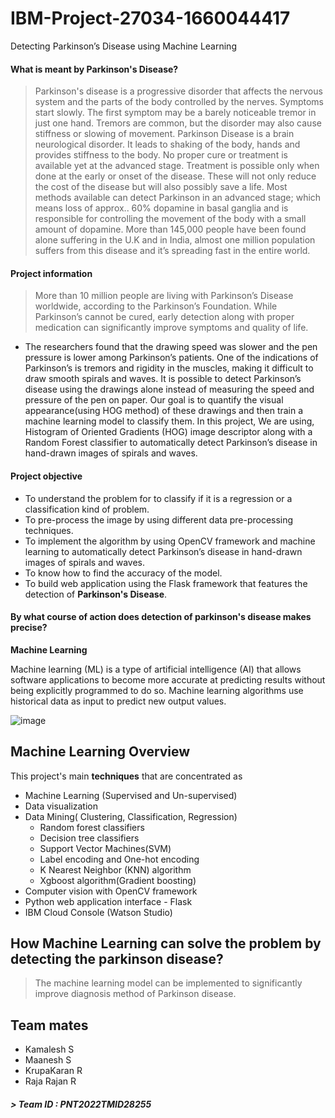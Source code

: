 # IBM-Project-27034-1660044417
Detecting Parkinson’s Disease using Machine Learning

#### What is meant by Parkinson's Disease?
> Parkinson's disease is a progressive disorder that affects the nervous system and the parts of the body controlled by the nerves. Symptoms start slowly. The first symptom may be a barely noticeable tremor in just one hand. Tremors are common, but the disorder may also cause stiffness or slowing of movement.
Parkinson Disease is a brain neurological disorder. It leads to shaking of the body, hands and provides stiffness to the body. No proper cure or treatment is available yet at the advanced stage. Treatment is possible only when done at the early or onset of the disease. These will not only reduce the cost of the disease but will also possibly save a life. Most methods available can detect Parkinson in an advanced stage; which means loss of approx.. 60% dopamine in basal ganglia and is responsible for controlling the movement of the body with a small amount of dopamine. More than 145,000 people have been found alone suffering in the U.K and in India, almost one million population suffers from this disease and it’s spreading fast in the entire world.

#### Project information
> More than 10 million people are living with Parkinson’s Disease worldwide, according to the Parkinson’s Foundation. While Parkinson’s cannot be cured, early detection along with proper medication can significantly improve symptoms and quality of life.

- The researchers found that the drawing speed was slower and the pen pressure is lower among Parkinson’s patients. One of the indications of Parkinson’s is tremors and rigidity in the muscles, making it difficult to draw smooth spirals and waves. It is possible to detect Parkinson’s disease using the drawings alone instead of measuring the speed and pressure of the pen on paper. Our goal is to quantify the visual appearance(using HOG method) of these drawings and then train a machine learning model to classify them. In this project, We are using, Histogram of Oriented Gradients (HOG) image descriptor along with a Random Forest classifier to automatically detect Parkinson’s disease in hand-drawn images of spirals and waves.

#### Project objective
- To understand the problem for to classify if it is a regression or a classification kind of problem.
- To pre-process the image by using different data pre-processing techniques.
- To implement the algorithm by using OpenCV framework and machine learning to automatically detect Parkinson’s disease in hand-drawn images of spirals and waves.
- To know how to find the accuracy of the model.
- To build web application using the Flask framework that features the detection of **Parkinson's Disease**.

#### By what course of action does detection of parkinson's disease makes precise?
**Machine Learning**

Machine learning (ML) is a type of artificial intelligence (AI) that allows software applications to become more accurate at predicting results without being explicitly programmed to do so. Machine learning algorithms use historical data as input to predict new output values.

![image](https://user-images.githubusercontent.com/72293918/189720501-23e0589e-41e1-4c02-9daa-c450eb79df90.png)



## Machine Learning Overview
This project's main **techniques** that are concentrated as
- Machine Learning (Supervised and Un-supervised)
- Data visualization
- Data Mining( Clustering, Classification, Regression)
  - Random forest classifiers
  - Decision tree classifiers
  - Support Vector Machines(SVM)
  - Label encoding and One-hot encoding
  - K Nearest Neighbor (KNN) algorithm
  - Xgboost algorithm(Gradient boosting)
- Computer vision with OpenCV framework
- Python web application interface - Flask
- IBM Cloud Console (Watson Studio)

## How **Machine Learning** can solve the problem by detecting the parkinson disease?
> The machine learning model can be implemented to significantly improve diagnosis method of Parkinson disease.

## Team mates 
- Kamalesh S
- Maanesh S
- KrupaKaran R
- Raja Rajan R

##### > Team ID : PNT2022TMID28255




